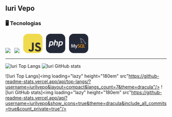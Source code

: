 <!-- Cabeçalho -->
## Iuri Vepo

### :desktop_computer: Tecnologias
<img src="https://cdn.jsdelivr.net/gh/devicons/devicon@latest/icons/html5/html5-original-wordmark.svg" width="60px">&nbsp;&nbsp;&nbsp;<img src="https://cdn.jsdelivr.net/gh/devicons/devicon@latest/icons/css3/css3-original-wordmark.svg" width="60px">&nbsp;&nbsp;&nbsp;<img src="https://github.com/tandpfun/skill-icons/blob/main/icons/JavaScript.svg" width="60px">&nbsp;&nbsp;&nbsp;<img src="https://raw.githubusercontent.com/tandpfun/skill-icons/65dea6c4eaca7da319e552c09f4cf5a9a8dab2c8/icons/PHP-Dark.svg" width="60px">&nbsp;&nbsp;&nbsp;<img src="https://github.com/tandpfun/skill-icons/blob/main/icons/MySQL-Dark.svg" width="60px">

-----------------------------

![Iuri Top Langs](https://github-readme-stats.vercel.app/api/top-langs/?username=iurilvepo&layout=compact&langs_count=7&theme=dracula)
![Iuri GitHub stats](https://github-readme-stats.vercel.app/api?username=iurilvepo&show_icons=true&theme=dracula&include_all_commits=true&count_private=true)

![Iuri Top Langs]<img loading="lazy" height="180em" src"https://github-readme-stats.vercel.app/api/top-langs/?username=iurilvepo&layout=compact&langs_count=7&theme=dracula"/>
![Iuri GitHub stats]<img loading="lazy" height="180em" src"https://github-readme-stats.vercel.app/api?username=iurilvepo&show_icons=true&theme=dracula&include_all_commits=true&count_private=true"/>


<!--
**iurilvepo/iurilvepo** is a ✨ _special_ ✨ repository because its `README.md` (this file) appears on your GitHub profile.

Here are some ideas to get you started:

- 🔭 I’m currently working on ...
- 🌱 I’m currently learning ...
- 👯 I’m looking to collaborate on ...
- 🤔 I’m looking for help with ...
- 💬 Ask me about ...
- 📫 How to reach me: ...
- 😄 Pronouns: ...
- ⚡ Fun fact: ...
-->
